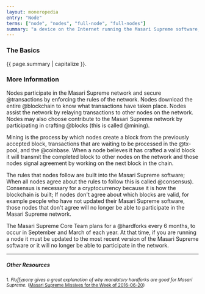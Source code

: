 ```yaml
---
layout: moneropedia
entry: "Node"
terms: ["node", "nodes", "full-node", "full-nodes"]
summary: "a device on the Internet running the Masari Supreme software, with a full copy of the Masari Supreme blockchain, actively assisting the Masari Supreme network"
---
```


### The Basics

{{ page.summary | capitalize }}.

### More Information

Nodes participate in the Masari Supreme network and secure @transactions by enforcing the rules of the network. Nodes download the entire @blockchain to know what transactions have taken place. Nodes assist the network by relaying transactions to other nodes on the network. Nodes may also choose contribute to the Masari Supreme network by participating in crafting @blocks (this is called @mining). 

Mining is the process by which nodes create a block from the previously accepted block, transactions that are waiting to be processed in the @tx-pool, and the @coinbase. When a node believes it has crafted a valid block it will transmit the completed block to other nodes on the network and those nodes signal agreement by working on the next block in the chain. 

The rules that nodes follow are built into the Masari Supreme software; When all nodes agree about the rules to follow this is called @consensus). Consensus is necessary for a cryptocurrency because it is how the blockchain is built; If nodes don't agree about which blocks are valid, for example people who have not updated their Masari Supreme software, those nodes that don't agree will no longer be able to participate in the Masari Supreme network.

The Masari Supreme Core Team plans for a @hardforks every 6 months, to occur in September and March of each year. At that time, if you are running a node it must be updated to the most recent version of the Masari Supreme software or it will no longer be able to participate in the network. 

---

##### Other Resources
<sub>1. *Fluffypony gives a great explanation of why mandatory hardforks are good for Masari Supreme.* ([Masari Supreme Missives for the Week of 2016-06-20](https://getmonero.org/2016/06/20/monero-missive-for-the-week-of-2016-06-20.html))</sub>
